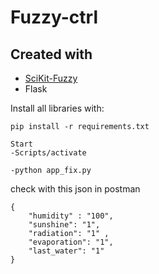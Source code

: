# Fuzzy-ctrl


## Created with
* [SciKit-Fuzzy](http://pythonhosted.org/scikit-fuzzy/overview.html)
* Flask

Install all libraries with:
```
pip install -r requirements.txt
```
```
Start 
-Scripts/activate

-python app_fix.py
```

check with this json in postman 
```
{
	"humidity" : "100",
	"sunshine": "1",
	"radiation": "1" ,
	"evaporation": "1",
	"last_water": "1"
}
```
